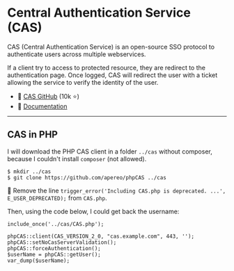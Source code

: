 # Central Authentication Service (CAS)

<div class="row row-cols-md-2"><div>

CAS (Central Authentication Service) is an open-source SSO protocol to authenticate users across multiple webservices.

If a client try to access to protected resource, they are redirect to the authentication page. Once logged, CAS will redirect the user with a ticket allowing the service to verify the identity of the user.

</div><div>

* 🦄 [CAS GitHub](https://github.com/apereo/cas) (10k ⭐)
* 🍕 [Documentation](https://apereo.github.io/cas/)

</div></div>

<hr class="sep-both">

## CAS in PHP

<div class="row row-cols-md-2 mt-4"><div>

I will download the PHP CAS client in a folder `../cas` without composer, because I couldn't install `composer` (not allowed).

```bash!
$ mkdir ../cas
$ git clone https://github.com/apereo/phpCAS ../cas
```

👮 Remove the line `trigger_error('Including CAS.php is deprecated. ...', E_USER_DEPRECATED);` from `CAS.php`.
</div><div>

Then, using the code below, I could get back the username:

```php!
include_once('../cas/CAS.php');

phpCAS::client(CAS_VERSION_2_0, "cas.example.com", 443, '');
phpCAS::setNoCasServerValidation();
phpCAS::forceAuthentication();
$userName = phpCAS::getUser();
var_dump($userName);
```
</div></div>